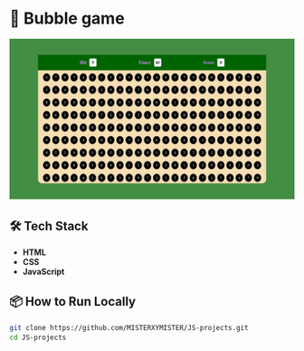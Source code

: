 # 🚀 Bubble game

![Project Screenshot](images/Thumbnail.png)

## 🛠 Tech Stack
- **HTML**
- **CSS**
- **JavaScript**

## 📦 How to Run Locally

```bash
git clone https://github.com/MISTERXYMISTER/JS-projects.git
cd JS-projects